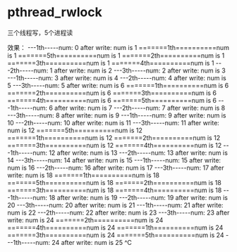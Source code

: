 # pthread_rwlock
三个线程写，5个进程读

效果：
---1th-----num: 0 after write: num is 1
=======1th==========num is 1
=======5th==========num is 1
=======2th==========num is 1
=======3th==========num is 1
=======4th==========num is 1
---2th-----num: 1 after write: num is 2
---3th-----num: 2 after write: num is 3
---1th-----num: 3 after write: num is 4
---2th-----num: 4 after write: num is 5
---3th-----num: 5 after write: num is 6
=======1th==========num is 6
=======2th==========num is 6
=======3th==========num is 6
=======4th==========num is 6
=======5th==========num is 6
---1th-----num: 6 after write: num is 7
---2th-----num: 7 after write: num is 8
---3th-----num: 8 after write: num is 9
---1th-----num: 9 after write: num is 10
---2th-----num: 10 after write: num is 11
---3th-----num: 11 after write: num is 12
=======5th==========num is 12
=======1th==========num is 12
=======2th==========num is 12
=======3th==========num is 12
=======4th==========num is 12
---1th-----num: 12 after write: num is 13
---2th-----num: 13 after write: num is 14
---3th-----num: 14 after write: num is 15
---1th-----num: 15 after write: num is 16
---2th-----num: 16 after write: num is 17
---3th-----num: 17 after write: num is 18
=======1th==========num is 18
=======5th==========num is 18
=======2th==========num is 18
=======3th==========num is 18
=======4th==========num is 18
---1th-----num: 18 after write: num is 19
---2th-----num: 19 after write: num is 20
---3th-----num: 20 after write: num is 21
---1th-----num: 21 after write: num is 22
---2th-----num: 22 after write: num is 23
---3th-----num: 23 after write: num is 24
=======2th==========num is 24
=======4th==========num is 24
=======1th==========num is 24
=======3th==========num is 24
=======5th==========num is 24
---1th-----num: 24 after write: num is 25
^C
